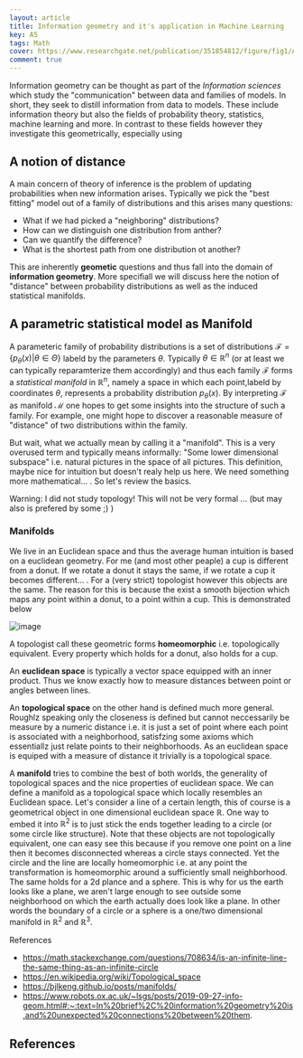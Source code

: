 ```yaml
---
layout: article
title: Information geometry and it's application in Machine Learning
key: A5
tags: Math
cover: https://www.researchgate.net/publication/351854812/figure/fig1/AS:1132455809564700@1647009913987/Representation-of-a-2D-statistical-manifold-with-its-tangent-space-at-a-point-th-and-two_Q640.jpg
comment: true
---
```


Information geometry can be thought as part of the *Information sciences* which study the "communication" between data and families of models. In short, they seek to distill information from data to models. These include information theory but also the fields of probability theory, statistics, machine learning and more. In contrast to these fields however they investigate this geometrically, especially using 


## A notion of distance 

A main concern of theory of inference is the problem of updating probabilities when new information arises. Typically we pick the "best fitting" model out of a family of distributions and this arises many questions:

* What if we had picked a "neighboring" distributions?
* How can we distinguish one distribution from anther?
* Can we quantify the difference?
* What is the shortest path from one distribution ot another?

This are inherently **geometic** questions and thus fall into the domain of **information geometry**. More specifiall we will discuss here the notion of "distance" between probability distributions as well as the induced statistical manifolds.


## A parametric statistical model as Manifold

A parameteric family of probability distributions is a set of distributions $\mathcal{F}= \{ p_\theta (x) | \theta \in \Theta \}$ labeld by the parameters $\theta$. Typically $\theta \in \mathbb{R}^n$ (or at least we can typically reparamterize them accordingly) and thus each family $\mathcal{F}$ forms a *statistical manifold* in $\mathbb{R}^n$, namely a space in which each point,labeld by coordinates $\theta$, represents a probability distribution $p_\theta (x)$. By interpreting $\mathcal{F}$ as manifold $\mathcal{M}$ one hopes to get some insights into the structure of such a family. For example, one might hope to discover a reasonable measure of "distance" of two distributions within the family.

But wait, what we actually mean by calling it a "manifold". This is a very overused term and typically means informally: "Some lower dimensional subspace" i.e. natural pictures in the space of all pictures. This definition, maybe nice for intuition but doesn't realy help us here. We need something more mathematical... . So let's review the basics.

Warning: I did not study topology! This will not be very formal ... (but may also is prefered by some ;) )


### Manifolds

We live in an Euclidean space and thus the average human intuition is based on a euclidean geometry. For me (and most other peaple) a cup is different from a donut. If we rotate a donut it stays the same, if we rotate a cup it becomes different... . For a (very strict) topologist however this objects are the same. The reason for this is because the exist a smooth bijection which maps any point within a donut, to a point within a cup. This is demonstrated below

![image](https://upload.wikimedia.org/wikipedia/commons/2/26/Mug_and_Torus_morph.gif)

A topologist call these geometric forms **homeomorphic** i.e. topologically equivalent. Every property which holds for a donut, also holds for a cup.

An **euclidean space** is typically a vector space equipped with an inner product. Thus we know exactly how to measure distances between point or angles between lines. 

An **topological space** on the other hand is defined much more general. Roughlz speaking only the closeness is defined but cannot neccessarily be measure by a numeric distance i.e. it is just a set of point where each point is associated with a neighborhood, satisfzing some axioms which essentiallz just relate points to their neighborhoods. As an euclidean space is equiped with a measure of distance it trivially is a topological space.

A **manifold** tries to combine the best of both worlds, the generality of topological spaces and the nice properties of euclidean space. We can define a manifold as a topological space which locally resembles an Euclidean space. Let's consider a line of a certain length, this of course is a geometrical object in one dimensional euclidean space $\mathbb{R}$. One way to embed it into $\mathbb{R}^2$ is to just stick the ends together leading to a circle (or some circle like structure). Note that these objects are not topologically equivalent, one can easy see this because if you remove one point on a line then it becomes disconnected  whereas a circle stays connected. Yet the circle and the line are locally homeomorphic i.e. at any point the transformation is homeomorphic around a sufficiently small neighborhood. The same holds for a 2d plance and a sphere. This is why for us the earth looks like a plane, we aren't large enough to see outside some neighborhood on which the earth actually does look like a plane. In other words the boundary of a circle or a sphere is a one/two dimensional manifold in $\mathbb{R}^2$ and $\mathbb{R}^3$.




References
* https://math.stackexchange.com/questions/708634/is-an-infinite-line-the-same-thing-as-an-infinite-circle
* https://en.wikipedia.org/wiki/Topological_space
* https://bjlkeng.github.io/posts/manifolds/
* https://www.robots.ox.ac.uk/~lsgs/posts/2019-09-27-info-geom.html#:~:text=In%20brief%2C%20information%20geometry%20is,and%20unexpected%20connections%20between%20them.









## References

